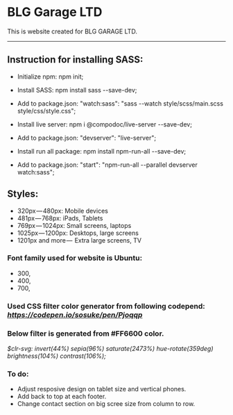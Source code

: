 # BLG Garage LTD

This is website created for BLG GARAGE LTD.

<hr>

## Instruction for installing SASS:

- Initialize npm: npm init;

- Install SASS: npm install sass --save-dev;

- Add to package.json: "watch:sass": "sass --watch style/scss/main.scss style/css/style.css";

- Install live server: npm i @compodoc/live-server --save-dev;

- Add to package.json: "devserver": "live-server";

- Install run all package: npm install npm-run-all --save-dev;

- Add to package.json: "start": "npm-run-all --parallel devserver watch:sass";

## Styles:

- 320px — 480px: Mobile devices
- 481px — 768px: iPads, Tablets
- 769px — 1024px: Small screens, laptops
- 1025px — 1200px: Desktops, large screens
- 1201px and more —  Extra large screens, TV

### Font family used for website is Ubuntu:

- 300,
- 400,
- 700,

### Used CSS filter color generator from following codepend: *https://codepen.io/sosuke/pen/Pjoqqp*

### Below filter is generated from #FF6600 color.

_$clr-svg: invert(44%) sepia(96%) saturate(2473%) hue-rotate(359deg) brightness(104%) contrast(106%);_

### To do:

- Adjust resposive design on tablet size and vertical phones.
- Add back to top at each footer.
- Change contact section on big scree size from column to row.
